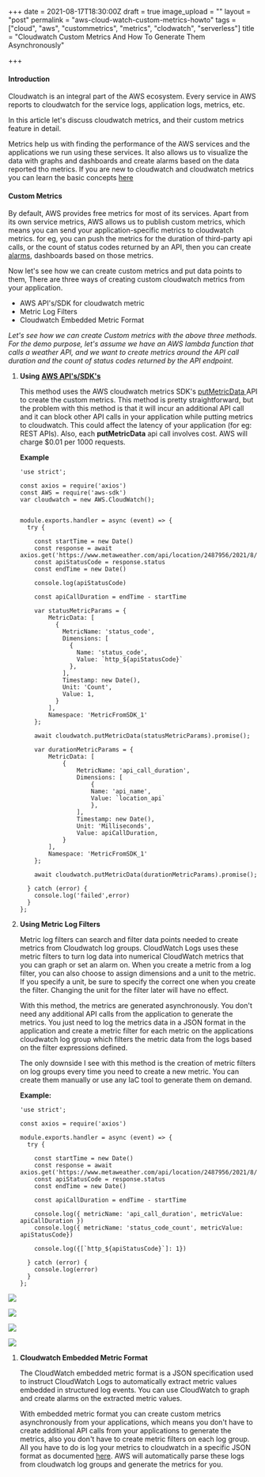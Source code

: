 +++
date = 2021-08-17T18:30:00Z
draft = true
image_upload = ""
layout = "post"
permalink = "aws-cloud-watch-custom-metrics-howto"
tags = ["cloud", "aws", "custommetrics", "metrics", "clodwatch", "serverless"]
title = "Cloudwatch Custom Metrics And How To Generate Them Asynchronously"

+++
#### Introduction

Cloudwatch is an integral part of the AWS ecosystem. Every service in AWS reports to cloudwatch for the service logs,  application logs, metrics, etc.

In this article let's discuss cloudwatch metrics, and their custom metrics feature in detail.

Metrics help us with finding the performance of the AWS services and the applications we run using these services. It also allows us to visualize the data with graphs and dashboards and create alarms based on the data reported tho metrics. If you are new to cloudwatch and cloudwatch metrics you can learn the basic concepts [here](https://docs.aws.amazon.com/AmazonCloudWatch/latest/monitoring/cloudwatch_concepts.html "Cloudwatch Concepts")

#### Custom Metrics

By default, AWS provides free metrics for most of its services. Apart from its own service metrics, AWS allows us to publish custom metrics, which means you can send your application-specific metrics to cloudwatch metrics. for eg, you can push the metrics for the duration of third-party api calls, or the count of status codes returned by an API, then you can create [alarms](https://docs.aws.amazon.com/AmazonCloudWatch/latest/monitoring/AlarmThatSendsEmail.html "Cloudwatch Alarms"), dashboards based on those metrics.

Now let's see how we can create custom metrics and put data points to them, There are three ways of creating custom cloudwatch metrics from your application.

* AWS API's/SDK for cloudwatch metric
* Metric Log Filters
* Cloudwatch Embedded Metric Format

_Let's see how we can create Custom metrics with the above three methods. For the demo purpose, let's assume we have an AWS lambda function that calls a weather API, and we want to create metrics around the API call duration and the count of status codes returned by the API endpoint._

1. **Using** [**AWS API's/SDK's**](https://docs.aws.amazon.com/AWSJavaScriptSDK/latest/AWS/CloudWatch.html "Cloudwatch SDK")

   This method uses the AWS cloudwatch metrics SDK's [putMetricData ](https://docs.aws.amazon.com/AWSJavaScriptSDK/latest/AWS/CloudWatch.html#putMetricData-property) API to create the custom metrics. This method is pretty straightforward, but the problem with this method is that it will incur an additional API call and it can block other API calls in your application while putting metrics to cloudwatch. This could affect the latency of your application (for eg: REST APIs).  Also, each **putMetricData** api call involves cost. AWS will charge $0.01 per 1000 requests.

   **Example**

       'use strict';
       
       const axios = require('axios')
       const AWS = require('aws-sdk')
       var cloudwatch = new AWS.CloudWatch();
       
       
       module.exports.handler = async (event) => {
         try {
          
           const startTime = new Date()
           const response = await axios.get('https://www.metaweather.com/api/location/2487956/2021/8/8')
           const apiStatusCode = response.status
           const endTime = new Date()
       
           console.log(apiStatusCode)
       
           const apiCallDuration = endTime - startTime
           
           var statusMetricParams = {
               MetricData: [ 
                 {
                   MetricName: 'status_code', 
                   Dimensions: [
                     {
                       Name: 'status_code', 
                       Value: `http_${apiStatusCode}` 
                     },
                   ],
                   Timestamp: new Date(),
                   Unit: 'Count',
                   Value: 1,
                 }
               ],
               Namespace: 'MetricFromSDK_1' 
           };
             
           await cloudwatch.putMetricData(statusMetricParams).promise();
           
           var durationMetricParams = {
               MetricData: [ 
                   {
                       MetricName: 'api_call_duration', 
                       Dimensions: [
                           {
                           Name: 'api_name', 
                           Value: `location_api` 
                           },
                       ],
                       Timestamp: new Date(),
                       Unit: 'Milliseconds',
                       Value: apiCallDuration,
                   }
               ],
               Namespace: 'MetricFromSDK_1' 
           };
             
           await cloudwatch.putMetricData(durationMetricParams).promise();
       
         } catch (error) {
           console.log('failed',error)
         }
       };
2. **Using Metric Log Filters**

   Metric log filters can search and filter data points needed to create metrics from Cloudwatch log groups. CloudWatch Logs uses these metric filters to turn log data into numerical CloudWatch metrics that you can graph or set an alarm on. When you create a metric from a log filter, you can also choose to assign dimensions and a unit to the metric. If you specify a unit, be sure to specify the correct one when you create the filter. Changing the unit for the filter later will have no effect.

   With this method, the metrics are generated asynchronously. You don't need any additional API calls from the application to generate the metrics. You just need to log the metrics data in a JSON format in the application and create a metric filter for each metric on the applications cloudwatch log group which filters the metric data from the logs based on the filter expressions defined.

   The only downside I see with this method is the creation of metric filters on log groups every time you need to create a new metric. You can create them manually or use any IaC tool to generate them on demand.

   **Example:**

       'use strict';
       
       const axios = require('axios')
       
       module.exports.handler = async (event) => {
         try {
          
           const startTime = new Date()
           const response = await axios.get('https://www.metaweather.com/api/location/2487956/2021/8/8')
           const apiStatusCode = response.status
           const endTime = new Date()
       
           const apiCallDuration = endTime - startTime
           
           console.log({ metricName: 'api_call_duration', metricValue: apiCallDuration })
           console.log({ metricName: 'status_code_count', metricValue: apiStatusCode})
       
           console.log({[`http_${apiStatusCode}`]: 1})
       
         } catch (error) {
           console.log(error)
         }
       };
       

![](/static/uploads/screenshot-2021-08-26-at-7-12-02-am.png)

![](/static/uploads/screenshot-2021-08-26-at-7-12-52-am.png)

![](/static/uploads/screenshot-2021-08-26-at-7-14-02-am.png)

![](/static/uploads/screenshot-2021-08-26-at-7-14-37-am.png)

1. **Cloudwatch Embedded Metric Format**

   The CloudWatch embedded metric format is a JSON specification used to instruct CloudWatch Logs to automatically extract metric values embedded in structured log events. You can use CloudWatch to graph and create alarms on the extracted metric values.

   With embedded metric format you can create custom metrics asynchronously from your applications, which means you don't have to create additional API calls from your applications to generate the metrics, also you don't have to create metric filters on each log group. All you have to do is log your metrics to cloudwatch in a specific JSON format as documented [here](https://docs.aws.amazon.com/AmazonCloudWatch/latest/monitoring/CloudWatch_Embedded_Metric_Format_Specification.html). AWS will automatically parse these logs from cloudwatch log groups and generate the metrics for you.